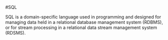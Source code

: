 #SQL 
 <p>SQL is a domain-specific language used in programming and designed for managing data held in a relational database management system (RDBMS), or for stream processing in a relational data stream management system (RDSMS).    </p>